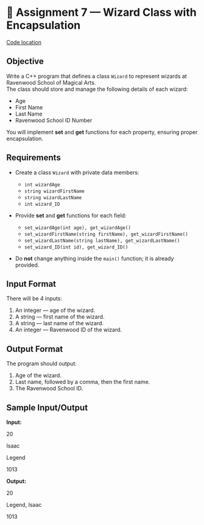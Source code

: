 # 🧙 Assignment 7 — Wizard Class with Encapsulation
[Code location](./Project7/Project7/FileName.cpp)

## Objective
Write a C++ program that defines a class `Wizard` to represent wizards at Ravenwood School of Magical Arts.  
The class should store and manage the following details of each wizard:
- Age  
- First Name  
- Last Name  
- Ravenwood School ID Number  

You will implement **set** and **get** functions for each property, ensuring proper encapsulation.


## Requirements
- Create a class `Wizard` with private data members:  
  - `int wizardAge`  
  - `string wizardFirstName`  
  - `string wizardLastName`  
  - `int wizard_ID`  

- Provide **set** and **get** functions for each field:  
  - `set_wizardAge(int age), get_wizardAge()`  
  - `set_wizardFirstName(string firstName), get_wizardFirstName()`  
  - `set_wizardLastName(string lastName), get_wizardLastName()`  
  - `set_wizard_ID(int id), get_wizard_ID()`  

- Do **not** change anything inside the `main()` function; it is already provided.  


## Input Format
There will be 4 inputs:
1. An integer — age of the wizard.  
2. A string — first name of the wizard.  
3. A string — last name of the wizard.  
4. An integer — Ravenwood ID of the wizard.  


## Output Format
The program should output:
1. Age of the wizard.  
2. Last name, followed by a comma, then the first name.  
3. The Ravenwood School ID.  


## Sample Input/Output

**Input:**

20

Isaac

Legend

1013

**Output:**

20

Legend, Isaac

1013
